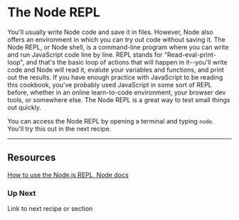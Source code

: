 # The Node REPL

You'll usually write Node code and save it in files. However, Node also offers an environment in which you can try out code without saving it. The Node REPL, or Node shell, is a command-line program where you can write and run JavaScript code line by line. REPL stands for "Read-eval-print-loop", and that's the basic loop of actions that will happen in it--you'll write code and Node will read it, evalute your variables and functions, and print out the results. If you have enough practice with JavaScript to be reading this cookbook, you've probably used JavaScript in some sort of REPL before, whether in an online learn-to-code environment, your browser dev tools, or somewhere else. The Node REPL is a great way to test small things out quickly. 

You can access the Node REPL by opening a terminal and typing `node`. You'll try this out in the next recipe. 

___


## Resources

[How to use the Node.js REPL, Node docs](https://nodejs.org/en/learn/command-line/how-to-use-the-nodejs-repl)

### Up Next

Link to next recipe or section
